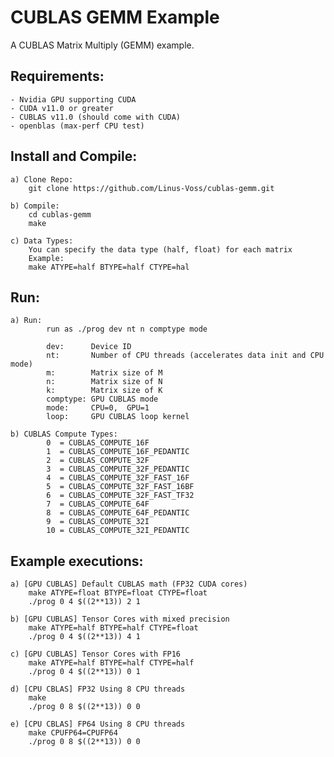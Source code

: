 # CUBLAS GEMM Example
A CUBLAS Matrix Multiply (GEMM) example.

## Requirements:
	- Nvidia GPU supporting CUDA
	- CUDA v11.0 or greater
	- CUBLAS v11.0 (should come with CUDA)
	- openblas (max-perf CPU test)

## Install and Compile:
	a) Clone Repo:
        git clone https://github.com/Linus-Voss/cublas-gemm.git

	b) Compile:
        cd cublas-gemm
        make

    c) Data Types:
        You can specify the data type (half, float) for each matrix
        Example:
        make ATYPE=half BTYPE=half CTYPE=hal
        

## Run:
    a) Run:
            run as ./prog dev nt n comptype mode
            
            dev:      Device ID
            nt:       Number of CPU threads (accelerates data init and CPU mode)
            m:        Matrix size of M
            n:        Matrix size of N
            k:        Matrix size of K
            comptype: GPU CUBLAS mode
            mode:     CPU=0,  GPU=1
            loop:     GPU CUBLAS loop kernel

    b) CUBLAS Compute Types:
            0  = CUBLAS_COMPUTE_16F
            1  = CUBLAS_COMPUTE_16F_PEDANTIC
            2  = CUBLAS_COMPUTE_32F
            3  = CUBLAS_COMPUTE_32F_PEDANTIC
            4  = CUBLAS_COMPUTE_32F_FAST_16F
            5  = CUBLAS_COMPUTE_32F_FAST_16BF
            6  = CUBLAS_COMPUTE_32F_FAST_TF32
            7  = CUBLAS_COMPUTE_64F
            8  = CUBLAS_COMPUTE_64F_PEDANTIC
            9  = CUBLAS_COMPUTE_32I
            10 = CUBLAS_COMPUTE_32I_PEDANTIC

## Example executions:
    a) [GPU CUBLAS] Default CUBLAS math (FP32 CUDA cores)
        make ATYPE=float BTYPE=float CTYPE=float
        ./prog 0 4 $((2**13)) 2 1

    b) [GPU CUBLAS] Tensor Cores with mixed precision
        make ATYPE=half BTYPE=half CTYPE=float
        ./prog 0 4 $((2**13)) 4 1

    c) [GPU CUBLAS] Tensor Cores with FP16
        make ATYPE=half BTYPE=half CTYPE=half
        ./prog 0 4 $((2**13)) 0 1

    d) [CPU CBLAS] FP32 Using 8 CPU threads 
        make
        ./prog 0 8 $((2**13)) 0 0

    e) [CPU CBLAS] FP64 Using 8 CPU threads 
        make CPUFP64=CPUFP64
        ./prog 0 8 $((2**13)) 0 0
